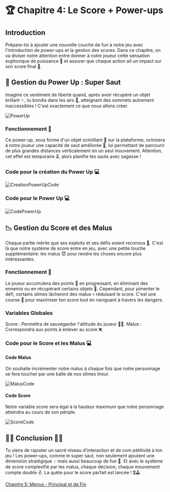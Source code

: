 # 🏆 Chapitre 4: Le Score + Power-ups

## Introduction
Prépare-toi à ajouter une nouvelle couche de fun à notre jeu avec l'introduction de power-ups et la gestion des scores. Dans ce chapitre, on va diviser notre attention entre donner à notre joueur cette sensation euphorique de puissance 🚀 et assurer que chaque action ait un impact sur son score final 🎯.

## 🐰 Gestion du Power Up : Super Saut
Imagine ce sentiment de liberté quand, après avoir récupéré un objet brillant ✨, tu bondis dans les airs 🛫, atteignant des sommets autrement inaccessibles ! C'est exactement ce que nous allons créer.

![PowerUp](Images/PowerUp.png)

### Fonctionnement 🔧
Ce power-up, sous forme d'un objet scintillant 💎 sur la plateforme, octroiera à notre joueur une capacité de saut améliorée 🦘, lui permettant de parcourir de plus grandes distances verticalement en un seul mouvement. Attention, cet effet est temporaire ⏳, alors planifie tes sauts avec sagesse !

### Code pour la création du Power Up 💻

![CreationPowerUpCode](Images/CreationPowerUpCode.png)

### Code pour le Power Up 💻

![CodePowerUp](Images/CodePowerUp.png)

## 📉 Gestion du Score et des Malus
Chaque partie mérite que ses exploits et ses défis soient reconnus 👏. C'est là que notre système de score entre en jeu, avec une petite touche supplémentaire: les malus 😈 pour rendre les choses encore plus intéressantes.

### Fonctionnement 🔧
Le joueur accumulera des points 💯 en progressant, en éliminant des ennemis ou en récupérant certains objets 🌟. Cependant, pour pimenter le défi, certains slimes lâcheront des malus 💀 réduisant le score. C'est une course 🏁 pour maximiser ton score tout en naviguant à travers les dangers.

### Variables Globales

Score : Permettra de sauvegarder l'altitude du joueur 🧗‍♂️.
Malus : Correspondra aux points à enlever au score ❌.

### Code pour le Score et les Malus 💻

#### Code Malus

On souhaite incrémenter notre malus à chaque fois que notre personnage se fera toucher par une balle de nos slimes tireur.

![MalusCode](Images/MalusCode.png)

#### Code Score

Notre variable score sera égal à la hauteur maximum que notre personnage atteindra au cours de son périple.

![ScoreCode](Images/ScoreCode.png)

## 🚀🌟 Conclusion 🏁✨
Tu viens de rajouter un sacré niveau d'interaction et de com
pétitivité à ton jeu ! Les power-ups, comme le super saut, non seulement ajoutent une dimension stratégique 💡 mais aussi beaucoup de fun 🥳. Et avec le système de score complexifié par les malus, chaque décision, chaque mouvement compte double ✌️. La quête pour le score parfait est lancée ! 🎖️🕹️

[Chapitre 5: Menus - Principal et de Fin](https://github.com/g404-code-gaming/Doodle-Jump-Like/blob/main/Création-Du-Jeu/5.%20Les%20Menus.md)
